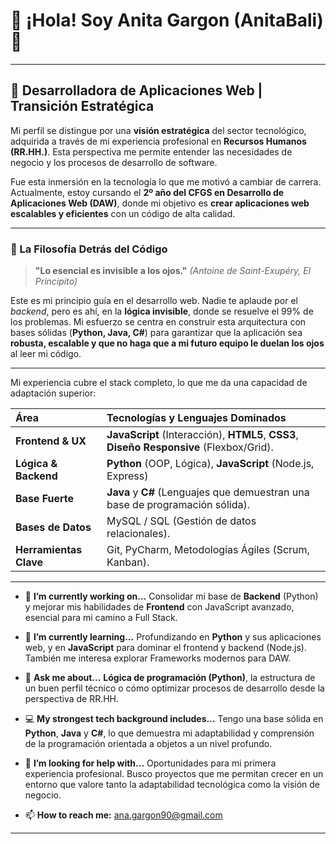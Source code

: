 # 🌟 ¡Hola! Soy Anita Gargon (AnitaBali) 👋

---
## 🎯 Desarrolladora de Aplicaciones Web | Transición Estratégica

Mi perfil se distingue por una **visión estratégica** del sector tecnológico, adquirida a través de mi experiencia profesional en **Recursos Humanos (RR.HH.)**. 
Esta perspectiva me permite entender las necesidades de negocio y los procesos de desarrollo de software.

Fue esta inmersión en la tecnología lo que me motivó a cambiar de carrera. Actualmente, estoy cursando el **2º año del CFGS en Desarrollo de Aplicaciones Web (DAW)**, 
donde mi objetivo es **crear aplicaciones web escalables y eficientes** con un código de alta calidad.

---

### 🌹 La Filosofía Detrás del Código

> **"Lo esencial es invisible a los ojos."**
> *(Antoine de Saint-Exupéry, El Principito)*

Este es mi principio guía en el desarrollo web. Nadie te aplaude por el *backend*, pero es ahí, en la **lógica invisible**, donde se resuelve el 99% de los problemas. 
Mi esfuerzo se centra en construir esta arquitectura con bases sólidas (**Python, Java, C#**) para garantizar que la aplicación sea **robusta, escalable y que no haga 
que a mi futuro equipo le duelan los ojos** al leer mi código.

---

Mi experiencia cubre el stack completo, lo que me da una capacidad de adaptación superior:

| Área | Tecnologías y Lenguajes Dominados |
| :--- | :--- |
| **Frontend & UX** | **JavaScript** (Interacción), **HTML5**, **CSS3**, **Diseño Responsive** (Flexbox/Grid). |
| **Lógica & Backend** | **Python** (OOP, Lógica), **JavaScript** (Node.js, Express) |
| **Base Fuerte** | **Java** y **C#** (Lenguajes que demuestran una base de programación sólida). |
| **Bases de Datos** | MySQL / SQL (Gestión de datos relacionales). |
| **Herramientas Clave** | Git, PyCharm, Metodologías Ágiles (Scrum, Kanban). |

---

- 🔭 **I’m currently working on...**
  Consolidar mi base de **Backend** (Python) y mejorar mis habilidades de **Frontend** con JavaScript avanzado, esencial para mi camino a Full Stack.

- 🌱 **I’m currently learning...**
  Profundizando en **Python** y sus aplicaciones web, y en **JavaScript** para dominar el frontend y backend (Node.js). También me interesa explorar Frameworks modernos para DAW.

- 💬 **Ask me about...**
  **Lógica de programación (Python)**, la estructura de un buen perfil técnico o cómo optimizar procesos de desarrollo desde la perspectiva de RR.HH.

- 💻 **My strongest tech background includes...**
  Tengo una base sólida en **Python**, **Java** y **C#**, lo que demuestra mi adaptabilidad y comprensión de la programación orientada a objetos a un nivel profundo.

- 🤔 **I’m looking for help with...**
  Oportunidades para mi primera experiencia profesional. Busco proyectos que me permitan crecer en un entorno que valore tanto la adaptabilidad tecnológica como la visión de negocio.

- 📫 **How to reach me:**
  ana.gargon90@gmail.com

---
